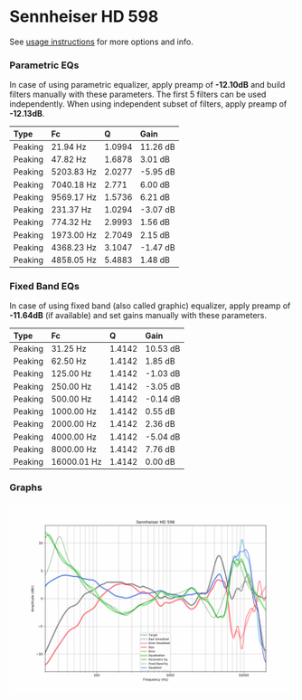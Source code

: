 # Sennheiser HD 598
See [usage instructions](https://github.com/jaakkopasanen/AutoEq#usage) for more options and info.

### Parametric EQs
In case of using parametric equalizer, apply preamp of **-12.10dB** and build filters manually
with these parameters. The first 5 filters can be used independently.
When using independent subset of filters, apply preamp of **-12.13dB**.

| Type    | Fc         |      Q | Gain     |
|:--------|:-----------|:-------|:---------|
| Peaking | 21.94 Hz   | 1.0994 | 11.26 dB |
| Peaking | 47.82 Hz   | 1.6878 | 3.01 dB  |
| Peaking | 5203.83 Hz | 2.0277 | -5.95 dB |
| Peaking | 7040.18 Hz | 2.771  | 6.00 dB  |
| Peaking | 9569.17 Hz | 1.5736 | 6.21 dB  |
| Peaking | 231.37 Hz  | 1.0294 | -3.07 dB |
| Peaking | 774.32 Hz  | 2.9993 | 1.56 dB  |
| Peaking | 1973.00 Hz | 2.7049 | 2.15 dB  |
| Peaking | 4368.23 Hz | 3.1047 | -1.47 dB |
| Peaking | 4858.05 Hz | 5.4883 | 1.48 dB  |

### Fixed Band EQs
In case of using fixed band (also called graphic) equalizer, apply preamp of **-11.64dB**
(if available) and set gains manually with these parameters.

| Type    | Fc          |      Q | Gain     |
|:--------|:------------|:-------|:---------|
| Peaking | 31.25 Hz    | 1.4142 | 10.53 dB |
| Peaking | 62.50 Hz    | 1.4142 | 1.85 dB  |
| Peaking | 125.00 Hz   | 1.4142 | -1.03 dB |
| Peaking | 250.00 Hz   | 1.4142 | -3.05 dB |
| Peaking | 500.00 Hz   | 1.4142 | -0.14 dB |
| Peaking | 1000.00 Hz  | 1.4142 | 0.55 dB  |
| Peaking | 2000.00 Hz  | 1.4142 | 2.36 dB  |
| Peaking | 4000.00 Hz  | 1.4142 | -5.04 dB |
| Peaking | 8000.00 Hz  | 1.4142 | 7.76 dB  |
| Peaking | 16000.01 Hz | 1.4142 | 0.00 dB  |

### Graphs
![](./Sennheiser%20HD%20598.png)